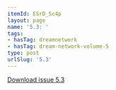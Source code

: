 ```yaml
---
itemId: ESrD_Sc4p
layout: page
name: '5.3: '
tags:
- hasTag: dreamnetwork
- hasTag: dream-network-volume-5
type: post
urlSlug: '5.3'
---
```

<a href="files/pdfs/Volume_5/5.3-Dream-Network-Bulletin-Vol-5-No-3.pdf" download="">Download issue 5.3</a>